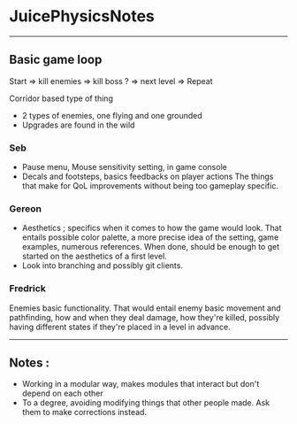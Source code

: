 # JuicePhysicsNotes

________


## Basic game loop
Start => kill enemies => kill boss ? => next level => Repeat 

Corridor based type of thing

- 2 types of enemies, one flying and one grounded
- Upgrades are found in the wild

### Seb
- Pause menu, Mouse sensitivity setting, in game console
- Decals and footsteps, basics feedbacks on player actions
The things that make for QoL improvements without being too gameplay specific.

### Gereon 
- Aesthetics ; specifics when it comes to how the game would look.
That entails possible color palette, a more precise idea of the setting, game examples, numerous references. When done, should be enough to get started on the aesthetics of a first level.
- Look into branching and possibly git clients.

### Fredrick
Enemies basic functionality. That would entail enemy basic movement and pathfinding, how and when they deal damage, how they're killed, possibly having different states if they're placed in a level in advance.
_____
## Notes :
- Working in a modular way, makes modules that interact but don't depend on each other
- To a degree, avoiding modifying things that other people made. Ask them to make corrections instead.